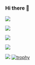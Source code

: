 ### Hi there 👋
![](https://github-profile-summary-cards.vercel.app/api/cards/profile-details?username=daniilshat&theme=solarized_dark)

![](https://github-profile-summary-cards.vercel.app/api/cards/most-commit-language?username=daniilshat&theme=solarized_dark)

![](https://github-profile-summary-cards.vercel.app/api/cards/repos-per-language?username=daniilshat&theme=solarized_dark)

![](https://github-profile-summary-cards.vercel.app/api/cards/stats?username=daniilshat&theme=solarized_dark)

![](https://github-profile-summary-cards.vercel.app/api/cards/productive-time?username=daniilshat&theme=solarized_dark)
[![trophy](https://github-profile-trophy.vercel.app/?username=AlSavIg)](https://github.com/AlSavIg/github-profile-trophy)
<!--
**AlSavIg/AlSavIg** is a ✨ _special_ ✨ repository because its `README.md` (this file) appears on your GitHub profile.

Here are some ideas to get you started:

- 🔭 I’m currently working on ...
- 🌱 I’m currently learning ...
- 👯 I’m looking to collaborate on ...
- 🤔 I’m looking for help with ...
- 💬 Ask me about ...
- 📫 How to reach me: ...
- 😄 Pronouns: ...
- ⚡ Fun fact: ...
-->
